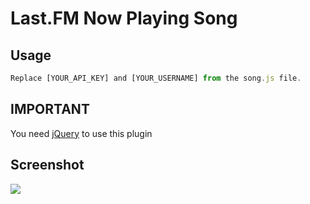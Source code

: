 # Last.FM Now Playing Song

## Usage

```js
Replace [YOUR_API_KEY] and [YOUR_USERNAME] from the song.js file.
```

## IMPORTANT
You need [jQuery](https://code.jquery.com/) to use this plugin


## Screenshot
![](https://www.ferixinder.com/img/h3JNUVQY8DnVgWkyF.png)
